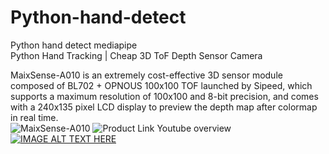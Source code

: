 # Python-hand-detect
Python hand detect mediapipe<br>
Python Hand Tracking | Cheap 3D ToF Depth Sensor Camera<br>

MaixSense-A010 is an extremely cost-effective 3D sensor module composed of BL702 + OPNOUS 100x100 TOF launched by Sipeed, which supports a maximum resolution of 100x100 and 8-bit precision, and comes with a 240x135 pixel LCD display to preview the depth map after colormap in real time.<Br>
![MaixSense-A010](https://wiki.sipeed.com/hardware/zh/maixsense/maixsense-a010/assets/ms_s.jpg)
![Product Link](https://bit.ly/49QvL6h)
Youtube overview <BR>
[![IMAGE ALT TEXT HERE](https://img.youtube.com/vi/CPq58z2kVi8/0.jpg)](https://www.youtube.com/watch?v=CPq58z2kVi8)
